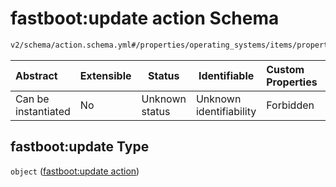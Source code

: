 # fastboot:update action Schema

```txt
v2/schema/action.schema.yml#/properties/operating_systems/items/properties/steps/items/properties/actions/items/oneOf/7/properties/fastboot:update
```




| Abstract            | Extensible | Status         | Identifiable            | Custom Properties | Additional Properties | Access Restrictions | Defined In                                                           |
| :------------------ | ---------- | -------------- | ----------------------- | :---------------- | --------------------- | ------------------- | -------------------------------------------------------------------- |
| Can be instantiated | No         | Unknown status | Unknown identifiability | Forbidden         | Forbidden             | none                | [device.schema.json\*](../device.schema.json "open original schema") |

## fastboot:update Type

`object` ([fastboot:update action](device-properties-operating-systems-operating-system-properties-steps-step-properties-group-step-action-oneof-fastbootupdate-action-properties-fastbootupdate-action.md))
